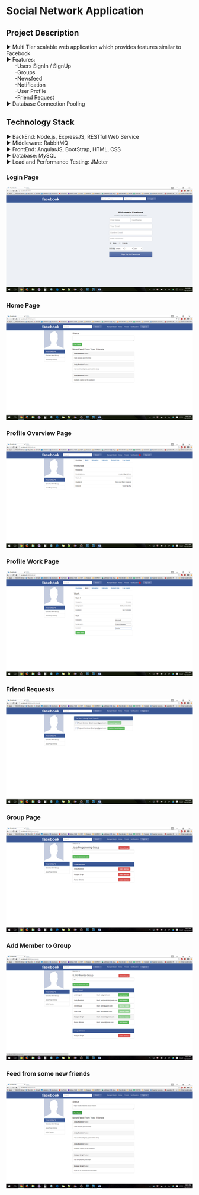 # Social Network Application


## Project Description
► Multi Tier scalable web application which provides features similar to Facebook<br>
► Features:<br>
&nbsp;&nbsp;&nbsp;&nbsp;&nbsp;&nbsp;-Users SignIn / SignUp<br>
&nbsp;&nbsp;&nbsp;&nbsp;&nbsp;&nbsp;-Groups<br>
&nbsp;&nbsp;&nbsp;&nbsp;&nbsp;&nbsp;-Newsfeed<br>
&nbsp;&nbsp;&nbsp;&nbsp;&nbsp;&nbsp;-Notification<br>
&nbsp;&nbsp;&nbsp;&nbsp;&nbsp;&nbsp;-User Profile<br>
&nbsp;&nbsp;&nbsp;&nbsp;&nbsp;&nbsp;-Friend Request<br>
► Database Connection Pooling


## Technology Stack
► BackEnd: Node.js, ExpressJS, RESTful Web Service<br>
► Middleware: RabbitMQ<br>
► FrontEnd: AngularJS, BootStrap, HTML, CSS<br>
► Database: MySQL<br>
► Load and Performance Testing: JMeter<br>


### Login Page
![Login Page](screenshots/login.png "Login Page:")


### Home Page
![Home Page](screenshots/homepage.png "User Home Page:")


### Profile Overview Page
![Profile Overview Page](screenshots/profile%20overview.png "Profile Overview Page:")


### Profile Work Page
![Profile Work Page](screenshots/profile%20work%201.png "Profile Work Page:")


### Friend Requests
![Friend Requests](screenshots/friends%20request.png "Friend Requests:")


### Group Page
![Groups](screenshots/group.png "Group:")


### Add Member to Group
![Group Member Add by Search ](screenshots/group%201.png "Group Add Member by Search:")


### Feed from some new friends
![Feed From Some New Friends](screenshots/home%20feed%20from%20new%20friends.png "Feed From Some New Friends:")





